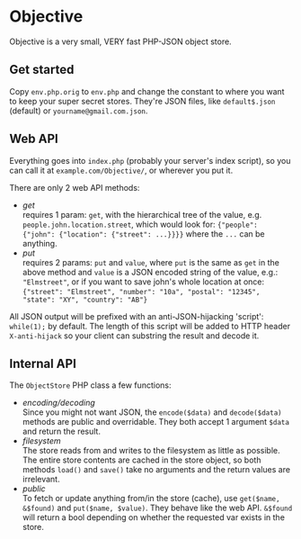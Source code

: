 Objective
====

Objective is a very small, VERY fast PHP-JSON object store.

Get started
----

Copy `env.php.orig` to `env.php` and change the constant to where you want to keep
your super secret stores. They're JSON files, like `default$.json` (default) or
`yourname@gmail.com.json`.

Web API
----

Everything goes into `index.php` (probably your server's index script), so you can call
it at `example.com/Objective/`, or wherever you put it.

There are only 2 web API methods:

* *get*  
  requires 1 param: `get`, with the hierarchical tree of the value,
  e.g. `people.john.location.street`, which would look for:
  `{"people": {"john": {"location": {"street": ...}}}}`
  where the `...` can be anything.
* *put*  
  requires 2 params: `put` and `value`, where `put` is the same as `get` in the
  above method and `value` is a JSON encoded string of the value, e.g.: `"Elmstreet"`, or
  if you want to save john's whole location at once:
  `{"street": "Elmstreet", "number": "10a", "postal": "12345", "state": "XY", "country": "AB"}`

All JSON output will be prefixed with an anti-JSON-hijacking 'script': `while(1);` by default.
The length of this script will be added to HTTP header `X-anti-hijack` so your client can
substring the result and decode it.

Internal API
----

The `ObjectStore` PHP class a few functions:

* *encoding/decoding*  
  Since you might not want JSON, the `encode($data)` and `decode($data)` methods are public and
  overridable. They both accept 1 argument `$data` and return the result.
* *filesystem*  
  The store reads from and writes to the filesystem as little as possible. The entire store
  contents are cached in the store object, so both methods `load()` and `save()` take no
  arguments and the return values are irrelevant.
* *public*  
  To fetch or update anything from/in the store (cache), use `get($name, &$found)` and
  `put($name, $value)`. They behave like the web API. `&$found` will return a bool depending on
  whether the requested var exists in the store.
